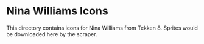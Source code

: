 # Nina Williams Icons

This directory contains icons for Nina Williams from Tekken 8.
Sprites would be downloaded here by the scraper.
